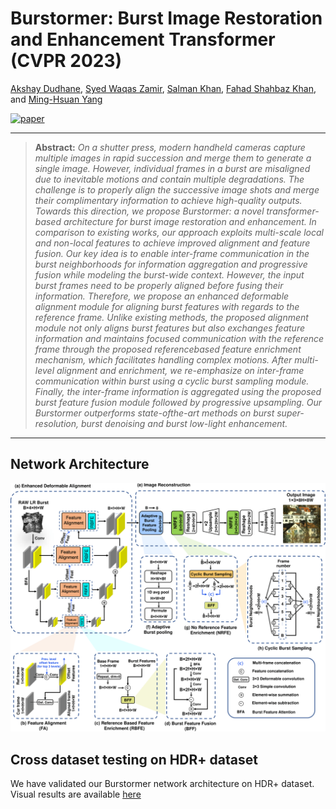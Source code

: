 # Burstormer: Burst Image Restoration and Enhancement Transformer (CVPR 2023)

[Akshay Dudhane](https://scholar.google.com/citations?hl=en), [Syed Waqas Zamir](https://scholar.google.es/citations?user=WNGPkVQAAAAJ&hl=en), [Salman Khan](https://salman-h-khan.github.io/), [Fahad Shahbaz Khan](https://scholar.google.es/citations?user=zvaeYnUAAAAJ&hl=en), and [Ming-Hsuan Yang](https://scholar.google.com/citations?user=p9-ohHsAAAAJ&hl=en)

[![paper](https://img.shields.io/badge/arXiv-Paper-<COLOR>.svg)](https://arxiv.org/pdf/2304.01194.pdf)


<hr />

> **Abstract:** *On a shutter press, modern handheld cameras capture multiple images in rapid succession and merge them to generate a single image. However, individual frames in a burst are misaligned due to inevitable motions and contain multiple degradations. The challenge is to properly align the
successive image shots and merge their complimentary information to achieve high-quality outputs. Towards this direction, we propose Burstormer: a novel
transformer-based architecture for burst image restoration and enhancement. In comparison to existing works, our approach exploits multi-scale local and non-local features to achieve improved alignment and feature fusion. Our key idea is to enable inter-frame communication in the burst neighborhoods for information aggregation and progressive fusion while modeling the burst-wide context. However, the input burst frames need to be properly aligned before fusing their information. Therefore, we propose an enhanced deformable alignment module for aligning burst features with regards to the reference frame. Unlike existing methods, the proposed alignment module not only aligns burst features but also exchanges feature information and maintains focused communication with the reference frame through the proposed referencebased feature enrichment mechanism, which facilitates handling complex motions. After multi-level alignment and enrichment, we re-emphasize on inter-frame communication within burst using a cyclic burst sampling module. Finally, the inter-frame information is aggregated using the proposed burst feature fusion module followed by progressive upsampling. Our Burstormer outperforms state-ofthe-art methods on burst super-resolution, burst denoising and burst low-light enhancement.*
<hr />

## Network Architecture

<img src = '../block_diagram.png'> 


## Cross dataset testing on HDR+ dataset

We have validated our Burstormer network architecture on HDR+ dataset. Visual results are available [here](https://mbzuaiac-my.sharepoint.com/:f:/g/personal/akshay_dudhane_mbzuai_ac_ae/EvpXnSs8S_ZGrnNl0AlQ3AcBUA97tyAmMGzelAnsPVmVsA?e=2HI9dz)

